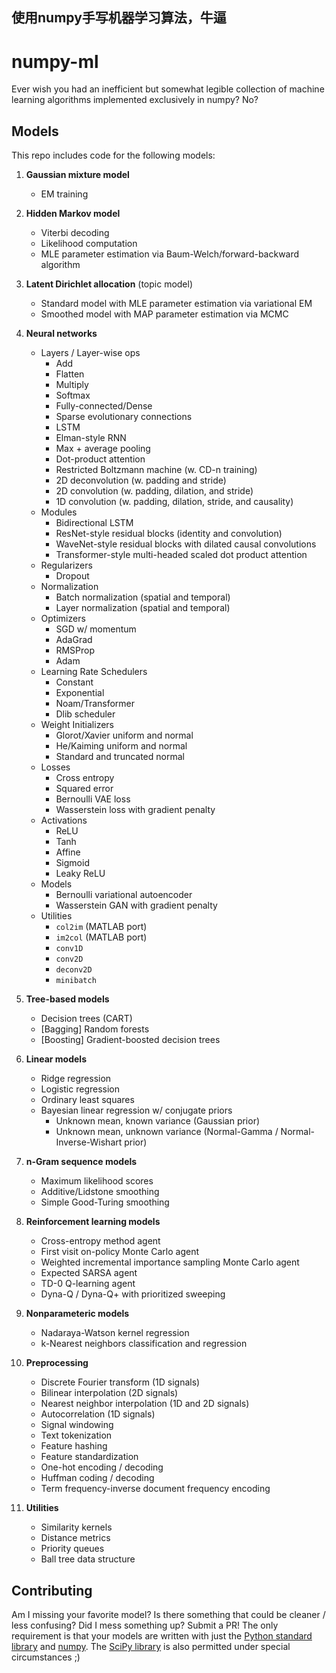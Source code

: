 ## 使用numpy手写机器学习算法，牛逼

# numpy-ml
Ever wish you had an inefficient but somewhat legible collection of machine
learning algorithms implemented exclusively in numpy? No? 

## Models
This repo includes code for the following models:

1. **Gaussian mixture model**
    - EM training

2. **Hidden Markov model**
    - Viterbi decoding
    - Likelihood computation
    - MLE parameter estimation via Baum-Welch/forward-backward algorithm

3. **Latent Dirichlet allocation** (topic model)
    - Standard model with MLE parameter estimation via variational EM
    - Smoothed model with MAP parameter estimation via MCMC 

4. **Neural networks** 
    * Layers / Layer-wise ops
        - Add
        - Flatten
        - Multiply
        - Softmax
        - Fully-connected/Dense
        - Sparse evolutionary connections
        - LSTM 
        - Elman-style RNN 
        - Max + average pooling 
        - Dot-product attention
        - Restricted Boltzmann machine (w. CD-n training)
        - 2D deconvolution (w. padding and stride)
        - 2D convolution (w. padding, dilation, and stride)
        - 1D convolution (w. padding, dilation, stride, and causality)
    * Modules
        - Bidirectional LSTM 
        - ResNet-style residual blocks (identity and convolution)
        - WaveNet-style residual blocks with dilated causal convolutions
        - Transformer-style multi-headed scaled dot product attention
    * Regularizers
        - Dropout 
    * Normalization
        - Batch normalization (spatial and temporal)
        - Layer normalization (spatial and temporal)
    * Optimizers
        - SGD w/ momentum 
        - AdaGrad 
        - RMSProp 
        - Adam
    * Learning Rate Schedulers
        - Constant
        - Exponential
        - Noam/Transformer 
        - Dlib scheduler
    * Weight Initializers
        - Glorot/Xavier uniform and normal
        - He/Kaiming uniform and normal
        - Standard and truncated normal
    * Losses
        - Cross entropy
        - Squared error
        - Bernoulli VAE loss
        - Wasserstein loss with gradient penalty
    * Activations
        - ReLU
        - Tanh
        - Affine
        - Sigmoid
        - Leaky ReLU
    * Models
        - Bernoulli variational autoencoder
        - Wasserstein GAN with gradient penalty
    * Utilities
        - `col2im` (MATLAB port)
        - `im2col` (MATLAB port)
        - `conv1D`
        - `conv2D`
        - `deconv2D`
        - `minibatch`

5. **Tree-based models**
    - Decision trees (CART)
    - [Bagging] Random forests 
    - [Boosting] Gradient-boosted decision trees

6. **Linear models**
    - Ridge regression
    - Logistic regression
    - Ordinary least squares 
    - Bayesian linear regression w/ conjugate priors
        - Unknown mean, known variance (Gaussian prior)
        - Unknown mean, unknown variance (Normal-Gamma / Normal-Inverse-Wishart prior)

7. **n-Gram sequence models**
    - Maximum likelihood scores
    - Additive/Lidstone smoothing
    - Simple Good-Turing smoothing

8. **Reinforcement learning models**
    - Cross-entropy method agent
    - First visit on-policy Monte Carlo agent
    - Weighted incremental importance sampling Monte Carlo agent
    - Expected SARSA agent
    - TD-0 Q-learning agent
    - Dyna-Q / Dyna-Q+ with prioritized sweeping

9. **Nonparameteric models**
    - Nadaraya-Watson kernel regression
    - k-Nearest neighbors classification and regression

10. **Preprocessing**
    - Discrete Fourier transform (1D signals)
    - Bilinear interpolation (2D signals)
    - Nearest neighbor interpolation (1D and 2D signals)
    - Autocorrelation (1D signals)
    - Signal windowing
    - Text tokenization
    - Feature hashing
    - Feature standardization
    - One-hot encoding / decoding
    - Huffman coding / decoding
    - Term frequency-inverse document frequency encoding

11. **Utilities**
    - Similarity kernels
    - Distance metrics
    - Priority queues
    - Ball tree data structure

## Contributing

Am I missing your favorite model? Is there something that could be cleaner /
less confusing? Did I mess something up? Submit a PR! The only requirement is
that your models are written with just the [Python standard
library](https://docs.python.org/3/library/) and [numpy](https://www.numpy.org/). The
[SciPy library](https://scipy.github.io/devdocs/) is also permitted under special
circumstances ;)
